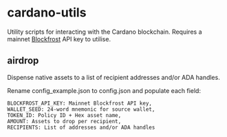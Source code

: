 # cardano-utils
Utility scripts for interacting with the Cardano blockchain. Requires a mainnet [Blockfrost](https://blockfrost.io) API key to utilise.

## airdrop
Dispense native assets to a list of recipient addresses and/or ADA handles.

Rename config_example.json to config.json and populate each field:

```
BLOCKFROST_API_KEY: Mainnet Blockfrost API key,
WALLET_SEED: 24-word mnemonic for source wallet,
TOKEN_ID: Policy ID + Hex asset name,
AMOUNT: Assets to drop per recipient,
RECIPIENTS: List of addresses and/or ADA handles
```
